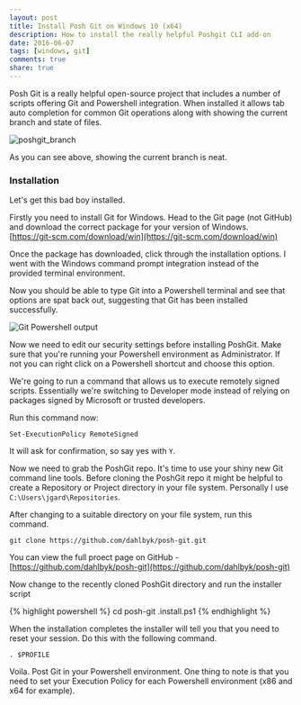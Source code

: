 ```yaml
---
layout: post
title: Install Posh Git on Windows 10 (x64)
description: How to install the really helpful Poshgit CLI add-on
date: 2016-06-07
tags: [windows, git]
comments: true
share: true
---
```


Posh Git is a really helpful open-source project that includes a number of scripts offering Git and Powershell integration. When installed it allows tab auto completion for common Git operations along with showing the current branch and state of files.

![poshgit_branch](https://images.grdnr.io/2016/Posh+Git+PS.PNG)

As you can see above, showing the current branch is neat.

### Installation
Let's get this bad boy installed.

Firstly you need to install Git for Windows. Head to the Git page (not GitHub) and download the correct package for your version of Windows. [https://git-scm.com/download/win](https://git-scm.com/download/win)

Once the package has downloaded, click through the installation options. I went with the Windows command prompt integration instead of the provided terminal environment.

Now you should be able to type Git into a Powershell terminal and see that options are spat back out, suggesting that Git has been installed successfully.

![Git Powershell output](https://images.grdnr.io/2016/git-output.PNG)

Now we need to edit our security settings before installing PoshGit. Make sure that you're running your Powershell environment as Administrator. If not you can right click on a Powershell shortcut and choose this option.

We're going to run a command that allows us to execute remotely signed scripts. Essentially we're switching to Developer mode instead of relying on packages signed by Microsoft or trusted developers.

Run this command now:

`Set-ExecutionPolicy RemoteSigned`

It will ask for confirmation, so say yes with `Y`.

Now we need to grab the PoshGit repo. It's time to use your shiny new Git command line tools. Before cloning the PoshGit repo it might be helpful to create a Repository or Project directory in your file system. Personally I use `C:\Users\jgard\Repositories`.

After changing to a suitable directory on your file system, run this command.

`git clone https://github.com/dahlbyk/posh-git.git`

You can view the full proect page on GitHub - [https://github.com/dahlbyk/posh-git](https://github.com/dahlbyk/posh-git)

Now change to the recently cloned PoshGit directory and run the installer script

{% highlight powershell %}
cd posh-git
.install.ps1
{% endhighlight %}

When the installation completes the installer will tell you that you need to reset your session. Do this with the following command.

`. $PROFILE`

Voila. Post Git in your Powershell environment. One thing to note is that you need to set your Execution Policy for each Powershell environment (x86 and x64 for example).
